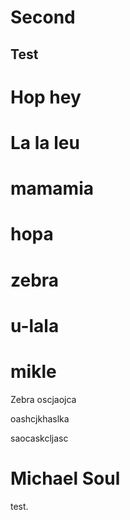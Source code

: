 # Second

## Test

# Hop hey

# La la leu

# mamamia

# hopa
# zebra

# u-lala

# mikle


Zebra
oscjaojca


oashcjkhaslka

saocaskcljasc


# Michael Soul 

test.
